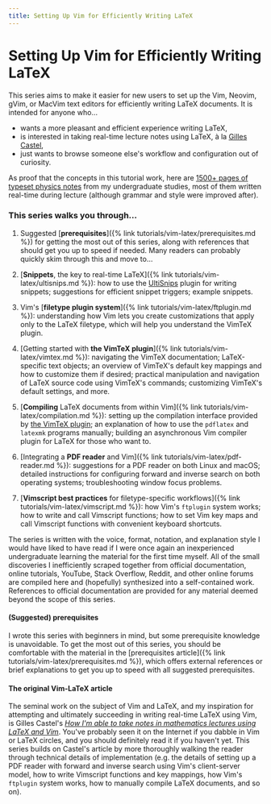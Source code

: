 ```yaml
---
title: Setting Up Vim for Efficiently Writing LaTeX
---
```

# Setting Up Vim for Efficiently Writing LaTeX

This series aims to make it easier for new users to set up the Vim, Neovim, gVim, or MacVim text editors for efficiently writing LaTeX documents.
It is intended for anyone who...

<!-- - is interested in switching from a different LaTeX editor to Vim, and is unsure how to proceed, -->
- wants a more pleasant and efficient experience writing LaTeX,
- is interested in taking real-time lecture notes using LaTeX, à la [Gilles Castel](https://castel.dev/),
- just wants to browse someone else's workflow and configuration out of curiosity.

As proof that the concepts in this tutorial work, here are [1500+ pages of typeset physics notes](https://ejmastnak.github.io/fmf.html) from my undergraduate studies, most of them written real-time during lecture (although grammar and style were improved after).

### This series walks you through...
1. Suggested [**prerequisites**]({% link tutorials/vim-latex/prerequisites.md %}) for getting the most out of this series, along with references that should get you up to speed if needed.
   Many readers can probably quickly skim through this and move to...

1. [**Snippets**, the key to real-time LaTeX]({% link tutorials/vim-latex/ultisnips.md %}): how to use the [UltiSnips](https://github.com/SirVer/ultisnips) plugin for writing snippets; suggestions for efficient snippet triggers; example snippets.

1. Vim's [**filetype plugin system**]({% link tutorials/vim-latex/ftplugin.md %}): understanding how Vim lets you create customizations that apply only to the LaTeX filetype, which will help you understand the VimTeX plugin.

1. [Getting started with **the VimTeX plugin**]({% link tutorials/vim-latex/vimtex.md %}): navigating the VimTeX documentation; LaTeX-specific text objects; an overview of VimTeX's default key mappings and how to customize them if desired; practical manipulation and navigation of LaTeX source code using VimTeX's commands; customizing VimTeX's default settings, and more.

1. [**Compiling** LaTeX documents from within Vim]({% link tutorials/vim-latex/compilation.md %}): setting up the compilation interface provided by [the VimTeX plugin](https://github.com/lervag/vimtex); an explanation of how to use the `pdflatex` and `latexmk` programs manually; building an asynchronous Vim compiler plugin for LaTeX for those who want to.

1. [Integrating a **PDF reader** and Vim]({% link tutorials/vim-latex/pdf-reader.md %}): suggestions for a PDF reader on both Linux and macOS; detailed instructions for configuring forward and inverse search on both operating systems; troubleshooting window focus problems.

1. [**Vimscript best practices** for filetype-specific workflows]({% link tutorials/vim-latex/vimscript.md %}): how Vim's `ftplugin` system works; how to write and call Vimscript functions; how to set Vim key maps and call Vimscript functions with convenient keyboard shortcuts.

The series is written with the voice, format, notation, and explanation style I would have liked to have read if I were once again an inexperienced undergraduate learning the material for the first time myself.
All of the small discoveries I inefficiently scraped together from official documentation, online tutorials, YouTube, Stack Overflow, Reddit, and other online forums are compiled here and (hopefully) synthesized into a self-contained work.
References to official documentation are provided for any material deemed beyond the scope of this series.

#### (Suggested) prerequisites
I wrote this series with beginners in mind, but some prerequisite knowledge is unavoidable.
To get the most out of this series, you should be comfortable with the material in the [prerequisites article]({% link tutorials/vim-latex/prerequisites.md %}), which offers external references or brief explanations to get you up to speed with all suggested prerequisites.

#### The original Vim-LaTeX article
The seminal work on the subject of Vim and LaTeX, and my inspiration for attempting and ultimately succeeding in writing real-time LaTeX using Vim, is Gilles Castel's [*How I'm able to take notes in mathematics lectures using LaTeX and Vim*](https://castel.dev/post/lecture-notes-1/).
You've probably seen it on the Internet if you dabble in Vim or LaTeX circles, and you should definitely read it if you haven't yet.
This series builds on Castel's article by more thoroughly walking the reader through technical details of implementation (e.g. the details of setting up a PDF reader with forward and inverse search using Vim's client-server model, how to write Vimscript functions and key mappings, how Vim's `ftplugin` system works, how to manually compile LaTeX documents, and so on).
